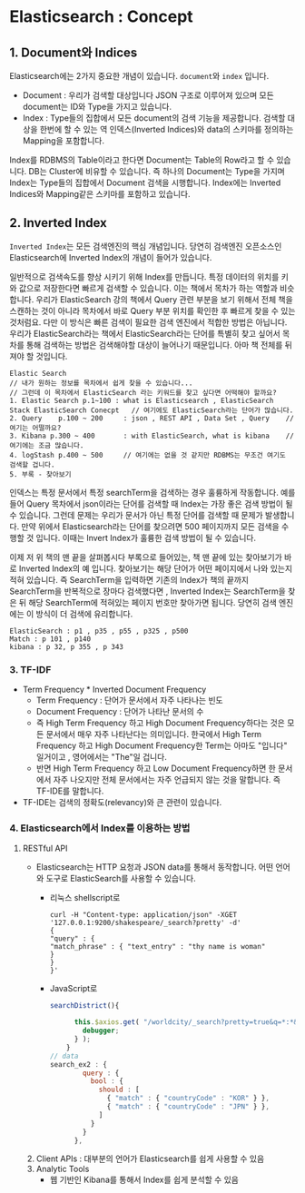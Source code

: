 # Elasticsearch : Concept

## 1. Document와 Indices

Elasticsearch에는 2가지 중요한 개념이 있습니다. `document`와 `index` 입니다.

- Document : 우리가 검색할 대상입니다 JSON 구조로 이루어져 있으며 모든 document는 ID와 Type을 가지고 있습니다.
- Index : Type들의 집합에서 모든 document의 검색 기능을 제공합니다. 검색할 대상을 한번에 할 수 있는 역 인덱스(Inverted Indices)와 data의 스키마를 정의하는 Mapping을 포함합니다.

Index를 RDBMS의 Table이라고 한다면 Document는 Table의 Row라고 할 수 있습니다. DB는 Cluster에 비유할 수 있습니다. 즉 하나의 Document는 Type을 가지며 Index는 Type들의 집합에서 Document 검색을 시행합니다. Index에는 Inverted Indices와 Mapping같은 스키마를 포함하고 있습니다. 

## 2. Inverted Index

 `Inverted Index`는 모든 검색엔진의 핵심 개념입니다. 당연히 검색엔진 오픈소스인 Elasticsearch에 Inverted Index의 개념이 들어가 있습니다.

일반적으로 검색속도를 향상 시키기 위해 Index를 만듭니다. 특정 데이터의 위치를 키와 값으로 저장한다면 빠르게 검색할 수 있습니다. 이는 책에서 목차가 하는 역할과 비슷합니다. 우리가 ElasticSearch 강의 책에서 Query 관련 부분을 보기 위해서 전체 책을 스캔하는 것이 아니라 목차에서 바로 Query 부분 위치를 확인한 후 빠르게 찾을 수 있는것처럼요. 다만 이 방식은 빠른 검색이 필요한 검색 엔진에서 적합한 방법은 아닙니다. 우리가 ElasticSearch라는 책에서 ElasticSearch라는 단어를 특별히 찾고 싶어서 목차를 통해 검색하는 방법은 검색해야할 대상이 늘어나기 때문입니다. 아마 책 전체를 뒤져야 할 것입니다.

```
Elastic Search
// 내가 원하는 정보를 목차에서 쉽게 찾을 수 있습니다...
// 그런데 이 목차에서 ElasticSearch 라는 키워드를 찾고 싶다면 어떡해야 할까요?
1. Elastic Search p.1~100 : what is Elasticsearch , ElasticSearch Stack ElasticSearch Conecpt	// 여기에도 ElasticSearch라는 단어가 많습니다.
2. Query	p.100 ~ 200 	: json , REST API , Data Set , Query	// 여기는 어떨까요?
3. Kibana p.300 ~ 400		: with ElasticSearch, what is kibana	// 여기에는 조금 많습니다.
4. logStash p.400 ~ 500		// 여기에는 없을 것 같지만 RDBMS는 무조건 여기도 검색할 겁니다.
5. 부록 - 찾아보기
```

인덱스는 특정 문서에서 특정 searchTerm을 검색하는 경우 훌륭하게 작동합니다. 예를 들어 Query 목차에서 json이라는 단어를 검색할 때 Index는 가장 좋은 검색 방법이 될 수 있습니다. 그런데 문제는 우리가 문서가 아닌 특정 단어를 검색할 때 문제가 발생합니다. 만약 위에서 Elasticsearch라는 단어를 찾으려면 500 페이지까지 모든 검색을 수행할 것 입니다. 이때는 Invert Index가 훌륭한 검색 방법이 될 수 있습니다.

이제 저 위 책의 맨 끝을 살펴봅시다 부록으로 들어있는, 책 맨 끝에 있는 찾아보기가 바로 Inverted Index의 예 입니다. 찾아보기는 해당 단어가 어떤 페이지에서 나와 있는지 적혀 있습니다. 즉 SearchTerm을 입력하면 기존의 Index가 책의 끝까지 SearchTerm을 반복적으로 장마다 검색했다면 , Inverted Index는 SearchTerm을 찾은 뒤 해당 SearchTerm에 적혀있는 페이지 번호만 찾아가면 됩니다. 당연히 검색 엔진에는 이 방식이 더 검색에 유리합니다.

```
ElasticSearch : p1 , p35 , p55 , p325 , p500
Match : p 101 , p140
kibana : p 32, p 355 , p 343 
```



###  3. TF-IDF

- Term Frequency * Inverted Document Frequency
  - Term Frequency : 단어가 문서에서 자주 나타나는 빈도
  - Document Frequency : 단어가 나타난 문서의 수
  - 즉 High Term Frequency 하고 High Document Frequency하다는 것은 모든 문서에서 매우 자주 나타난다는 의미입니다. 한국에서 High Term Frequency 하고 High Document Frequency한 Term는 아마도 "입니다" 일거이고 , 영어에서는 "The"일 겁니다.
  - 반면 High Term Frequency 하고 Low Document Frequency하면 한 문서에서 자주 나오지만 전체 문서에서는 자주 언급되지 않는 것을 말합니다. 즉 TF-IDE를 말합니다.
- TF-IDE는 검색의 정확도(relevancy)와 큰 관련이 있습니다.

### 4. Elasticsearch에서 Index를 이용하는 방법

1. RESTful API

   - Elasticsearch는 HTTP 요청과 JSON data를 통해서 동작합니다. 어떤 언어와 도구로 ElasticSearch를 사용할 수 있습니다.

     - 리눅스 shellscript로

       ```shell
       curl -H "Content-type: application/json" -XGET '127.0.0.1:9200/shakespeare/_search?pretty' -d'
       {
       "query" : {
       "match_phrase" : { "text_entry" : "thy name is woman"
       }
       }
       }'
       ```

     - JavaScript로

       ```javascript
       searchDistrict(){
       
             this.$axios.get( "/worldcity/_search?pretty=true&q=*:*&size=50" , { params : { source :  JSON.stringify( this.search_ex2 ) , source_content_type: 'application/json' } } ).then( res  => {
               debugger;
             } );
           }
       // data
       search_ex2 : {
               query : {
                 bool : {
                   should : [
                     { "match" : { "countryCode" : "KOR" } },
                     { "match" : { "countryCode" : "JPN" } },
                   ]
                 }
               }
             },
       ```

   2. Client APIs : 대부분의 언어가 Elasticsearch를 쉽게 사용할 수 있음
   3. Analytic Tools
      - 웹 기반인 Kibana를 통해서 Index를 쉽게 분석할 수 있음 

